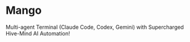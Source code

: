 # Mango
Multi-agent Terminal (Claude Code, Codex, Gemini) with Supercharged Hive-Mind AI Automation!
